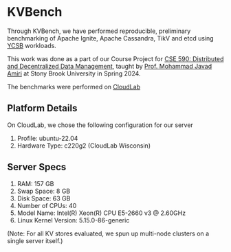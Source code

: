 # KVBench

Through KVBench, we have performed reproducible, preliminary benchmarking of Apache Ignite, Apache Cassandra, TikV and etcd using [YCSB](https://github.com/brianfrankcooper/YCSB) workloads.

This work was done as a part of our Course Project for [CSE 590: Distributed and Decentralized Data Management](https://www3.cs.stonybrook.edu/~amiri/teaching/dddm/24s/index.html), taught by [Prof. Mohammad Javad Amiri](https://www3.cs.stonybrook.edu/~amiri/) at Stony Brook University in Spring 2024.

The benchmarks were performed on [CloudLab](https://www.cloudlab.us/)

## Platform Details
On CloudLab, we chose the following configuration for our server
1. Profile: ubuntu-22.04
2. Hardware Type: c220g2 (CloudLab Wisconsin)

## Server Specs
1. RAM: 157 GB
2. Swap Space: 8 GB
3. Disk Space: 63 GB
4. Number of CPUs: 40
5. Model Name: Intel(R) Xeon(R) CPU E5-2660 v3 @ 2.60GHz
6. Linux Kernel Version: 5.15.0-86-generic

(Note: For all KV stores evaluated, we spun up multi-node clusters on a single server itself.)
